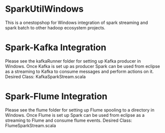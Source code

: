 # SparkUtilWindows
This is a onestopshop for Windows integration of spark streaming and spark batch to other hadoop ecosystem projects.
# Spark-Kafka Integration
Please see the kafkaRunner folder for setting up Kafka producer in Windows. Once Kafka is set up as producer Spark can be used from eclipse as a streaming to Kafka to consume messages and perform actions on it.
Desired Class: KafkaSparkStream.scala

# Spark-Flume Integration
Please see the flume folder for setting up Flume spooling to a directory in Windows. Once Flume is set up  Spark can be used from eclipse as a streaming to Flume and consume flume events.
Desired Class: FlumeSparkStream.scala



